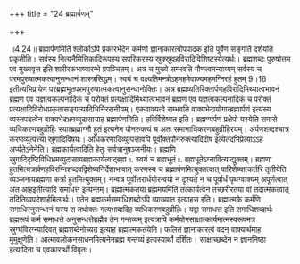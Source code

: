 +++
title = "24 ब्रह्मार्पणम्"

+++
  
  
॥4.24॥ ब्रह्मार्पणमिति श्लोकोऽपि प्रकारभेदेन कर्मणो ज्ञानाकारत्वोपपादक
इति पूर्वेण सङ्गतिं दर्शयति प्रकृतीति। सर्वस्य नित्यनैमित्तिकादिरूपस्य
सपरिकरस्य स्रुक्स्रुवहविरादिविशिष्टस्येत्यर्थः। ब्रह्मशब्दः पुरुषोत्तम
एव मुख्यवृत्त इति शारीरकभाष्यारम्भे प्रपञ्चितम्। अत्र च मुख्ये सम्भवति
गौणत्वमन्याय्यम् सर्वस्य च परमपुरुषात्मकत्वानुसन्धानं शास्त्रसिद्धम्।
स्वयं च वक्ष्यतिमन्त्रोऽहमहमेवाज्यमहमग्निरहं हुतम् 9।16 इतीत्यभिप्रायेण
परब्रह्मभूतपरमपुरुषात्मकत्वानुसन्धानोक्तिः। अत्र
ब्रह्मव्यतिरिक्तार्पणहविरादिमिथ्यात्वभावनं ब्रह्मण एव यज्ञत्वकल्पनादिकं
च परोक्तं प्रत्यक्षादिमिथ्यात्वभावनं ब्रह्मण एव यज्ञत्वकल्पनादिकं च
परोक्तं प्रत्यक्षादिविरोधप्रकृतासङ्गत्यादिभिर्निरसनीयम्। एकवाक्यत्वे
सम्भवति वाक्यभेदायोगात्ब्रह्मार्पणं इत्यस्य व्यस्तपदत्वेन
वाक्यभेदभ्रमव्युदासायाह ब्रह्मार्पणमिति। हविर्विशेष्यत इति।
ब्रह्मण्यर्पणं प्रक्षेपो यस्येति समासे व्यधिकरणबहुव्रीहिः
स्यात्ब्रह्माग्नौ हुतं इत्यनेन पौनरुक्त्यं च अतः
समानाधिकरणबहुव्रीहिरयम्। अर्पणशब्दश्चात्र करणव्युत्पत्त्या
स्रुगादिविषयः। अधिकरणादिव्युत्पत्तावपि पूर्वोक्तपौनरुक्त्यादिदोष
इत्येतदभिप्रेत्याऽऽह अर्प्यतेऽनेनेति। ब्रह्मकार्यत्वादिति हेतुः
सर्वत्रानुषञ्जनीयः। ब्रह्मणि
स्रुगादिदृष्टिविधिभ्रमव्युदासायब्रह्मकार्यत्वाद्ब्रह्म ৷৷. स्वयं च
ब्रह्मभूतं ৷৷. ब्रह्मभूतेऽग्नावित्याद्युक्तम्। ब्रह्मणा
हुतमित्यत्रार्पणहविरग्निशब्दवद्विशेष्यनिर्देशाभावात् करणस्य च
ब्रह्मार्पणमित्युक्तत्वात् पारिशेष्यात्कर्तरि तृतीयेति व्यञ्जनायब्रह्मणा
कर्त्रा हुतमित्युक्तम्। नन्वत्र पूर्वोत्तरार्धयोरन्वयो न दृश्यते न च
पूर्वार्धं पृथग्वाक्यम् अपूर्णत्वात् अत आहइतीत्यादि समाधत्त
इत्यन्तम्। ब्रह्मात्मकतया ब्रह्ममयमिति तत्कार्यत्वेन तच्छरीरतया वां
तदात्मकत्वात् तदितिव्यपदेशार्हमित्यर्थः। एतेन ब्रह्मकर्मसमाधिशब्दोऽपि
व्याख्यात इत्याहस इति। ब्रह्मात्मके कर्मणि समाधिरनुसन्धानं यस्य स
तथोक्तः गत्यभावादिह व्यधिकरणबहुव्रीहिः। यद्वा समाधत्त इति समाधिशब्दार्थः
ब्रह्मरूपं कर्म समाधत्ते अनुसन्धत्तेब्रह्मैव तेन गन्तव्यम् इत्यत्रापि
कर्मयोगसाक्षात्कार्यमात्मस्वरूपमत्र स्रुग्घंविरग्न्यादिवत्
ब्रह्मशब्देनोच्यत इत्याह ब्रह्मात्मकतयेति। फलितं ज्ञानाकारत्वं वदन्
वाक्यार्थमाह मुमुक्षुणेति। आत्मावलोकनसाधनमित्यनेनब्रह्म गन्तव्यं
इत्यस्यार्थो दर्शितः। साक्षाच्छब्देन न ज्ञाननिष्ठा इत्यादिना च एवकारार्थो
विवृतः।  
  
